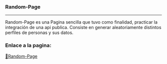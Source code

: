 ### Random-Page

------------



Random-Page es una Pagina sencilla que tuvo como finalidad, practicar la integración de una api publica.
Consiste en generar aleatoriamente distintos perfiles de personas y sus datos.
### Enlace a la pagina:
[🔗Random-Page](https://apirandom.web.app/) 

